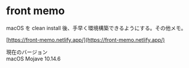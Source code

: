 # front memo

macOS を clean install 後、手早く環境構築できるようにする。その他メモ。

[https://front-memo.netlify.app/](https://front-memo.netlify.app/)

現在のバージョン  
macOS Mojave 10.14.6
